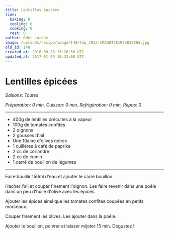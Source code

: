 ```yaml
---
title: Lentilles épicées
time:
  baking: 0
  cooling: 0
  cooking: 0
  rest: 0
author: Odet Lorène
image: /uploads/recipe/image/148/tmp_7832-IMAG04981973839865.jpg
old_id: 148
created_at: 2016-09-20 15:26:36 UTC
updated_at: 2017-01-29 10:33:00 UTC
---
```


# Lentilles épicées



*Saisons: Toutes*

*Préparation: 0 min, Cuisson: 0 min, Refrigération: 0 min, Repos: 0*

---

- 400g de lentilles précuites à la vapeur
- 100g de tomates confites
- 2 oignons
- 2 gousses d'ail
- Une 10aine d'olives noires
- 1 cuillères à café de paprika
- 2 cc de coriandre
- 2 cc de cumin
- 1 carré de bouillon de légumes

---

Faire bouillir 150ml d'eau et ajouter le carré bouillon. 

Hacher l'ail et couper finement l'oignon. Les faire revenir dans une poêle dans un peu d'huile d'olive avec les épices.

Ajouter les épices ainsi que les tomates confites coupées en petits morceaux.

Couper finement les olives. Les ajouter dans la poêle.

Ajouter le bouillon, poivrer et laisser mijoter 15 min. Dégustez ! 
